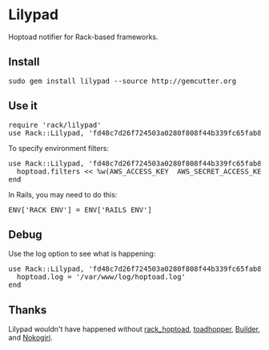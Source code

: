 Lilypad
=======

Hoptoad notifier for Rack-based frameworks.

Install
-------

<pre>
sudo gem install lilypad --source http://gemcutter.org
</pre>

Use it
------

<pre>
require 'rack/lilypad'
use Rack::Lilypad, 'fd48c7d26f724503a0280f808f44b339fc65fab8'
</pre>

To specify environment filters:

<pre>
use Rack::Lilypad, 'fd48c7d26f724503a0280f808f44b339fc65fab8' do |hoptoad|
  hoptoad.filters << %w(AWS_ACCESS_KEY  AWS_SECRET_ACCESS_KEY AWS_ACCOUNT SSH_AUTH_SOCK)
end
</pre>

In Rails, you may need to do this:

<pre>
ENV['RACK_ENV'] = ENV['RAILS_ENV']
</pre>

Debug
-----

Use the log option to see what is happening:

<pre>
use Rack::Lilypad, 'fd48c7d26f724503a0280f808f44b339fc65fab8' do |hoptoad|
  hoptoad.log = '/var/www/log/hoptoad.log'
end
</pre>

Thanks
------

Lilypad wouldn't have happened without [rack_hoptoad](http://github.com/atmos/rack_hoptoad), [toadhopper](http://github.com/toolmantim/toadhopper), [Builder](http://builder.rubyforge.org), and [Nokogiri](http://nokogiri.org).